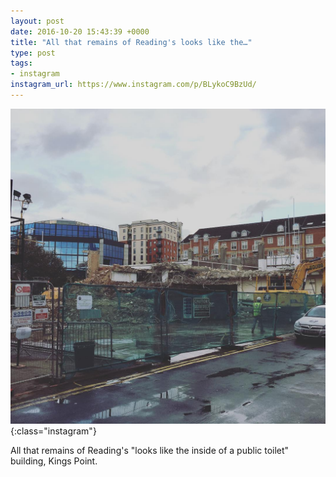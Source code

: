 ```yaml
---
layout: post
date: 2016-10-20 15:43:39 +0000
title: "All that remains of Reading's looks like the…"
type: post
tags:
- instagram
instagram_url: https://www.instagram.com/p/BLykoC9BzUd/
---
```


![Instagram - BLykoC9BzUd](/assets/BLykoC9BzUd.jpg){:class="instagram"}

All that remains of Reading's "looks like the inside of a public toilet" building, Kings Point.
